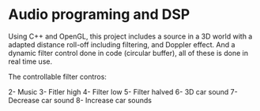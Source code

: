 # Audio programing and DSP
 Using C++ and OpenGL, this project includes a source in a 3D world with a adapted distance roll-off including filtering, and Doppler effect. And a dynamic filter control done in code (circular buffer), all of these is done in real time use.

The controllable filter contros:

2- Music
3- Fitler high
4- Filter low
5- Filter halved
6- 3D car sound
7- Decrease car sound
8- Increase car sounds

